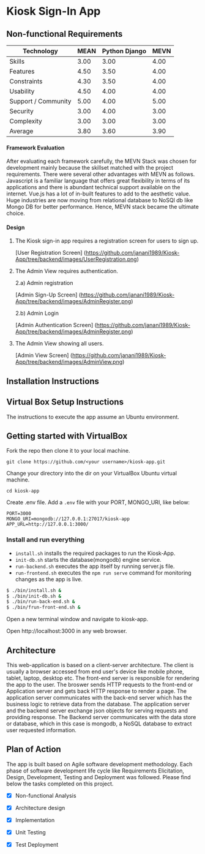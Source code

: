 # Kiosk Sign-In App

## Non-functional Requirements

Technology | MEAN | Python Django | MEVN 
--- | --- | --- | --- 
Skills | 3.00 |  3.00 | 4.00
Features | 4.50 | 3.50 | 4.00
Constraints | 4.30 | 3.50 | 4.00
Usability | 4.50 | 4.00 | 4.00
Support / Community | 5.00 | 4.00 | 5.00
Security | 3.00 | 4.00 | 3.00
Complexity | 3.00  | 3.00 | 3.00
Average | 3.80 | 3.60 | 3.90

#### Framework Evaluation

After evaluating each framework carefully, the MEVN Stack was chosen for development mainly because the skillset matched with the project requirements. There were several other advantages with MEVN as follows. Javascript is a familiar language that offers great flexibility in terms of its applications and there is abundant technical support available on the internet. Vue.js has a lot of in-built features to add to the aesthetic value. Huge industries are now moving from relational database to NoSQl db like Mongo DB for better performance. Hence, MEVN stack became the ultimate choice.

#### Design

1. The Kiosk sign-in app requires a registration screen for users to sign up.

    [User Registration Screen] (https://github.com/janani1989/Kiosk-App/tree/backend/images/UserRegistration.png)

2. The Admin View requires authentication.

    2.a) Admin registration

    [Admin Sign-Up Screen] (https://github.com/janani1989/Kiosk-App/tree/backend/images/AdminRegister.png)

    2.b) Admin Login

    [Admin Authentication Screen] (https://github.com/janani1989/Kiosk-App/tree/backend/images/AdminRegister.png)

3. The Admin View showing all users.

    [Admin View Screen] (https://github.com/janani1989/Kiosk-App/tree/backend/images/AdminView.png)


## Installation Instructions

## Virtual Box Setup Instructions
The instructions to execute the app assume an Ubuntu environment.

## Getting started with VirtualBox
Fork the repo then clone it to your local machine.
```
git clone https://github.com/<your username>/kiosk-app.git
```

Change your directory into the dir on your VirtualBox Ubuntu virtual machine.  
```
cd kiosk-app
```

Create .env file. Add a `.env` file with your PORT, MONGO_URI, like below:

```
PORT=3000
MONGO_URI=mongodb://127.0.0.1:27017/kiosk-app
APP_URL=http://127.0.0.1:3000/
```


### Install and run everything

- `install.sh` installs the required packages to run the Kiosk-App.
- `init-db.sh` starts the database(mongodb) engine service.
- `run-backend.sh` executes the app itself by running server.js file.
- `run-frontend.sh` executes the `npm run serve` command for monitoring changes as the app is live.

```bash
$ ./bin/install.sh &
$ ./bin/init-db.sh &
$ ./bin/run-back-end.sh &
$ ./bin/frun-front-end.sh &
```


Open a new terminal window and navigate to kiosk-app.  

Open http://localhost:3000 in any web browser.

## Architecture

This web-application is based on a client-server architecture. The client is usually a browser accessed from end user's device like mobile phone, tablet, laptop, desktop etc.
The front-end server is responsible for rendering the app to the user. The broswer sends HTTP requests to the front-end or Application server and gets back HTTP response to render a page.
The application server communicates with the back-end server which has the business logic to retrieve data from the database. The application server and the backend server exchange json objects for serving requests and providing response. The Backend server communicates with the data store or database, which in this case is mongodb, a NoSQL database to extract user requested information.

## Plan of Action

The app is built based on Agile software development methodology. Each phase of software development life cycle like Requirements Elicitation, Design, Development, Testing and Deployment was followed. Please find below the tasks completed on this project.

- [x]   Non-functional Analysis
- [x]   Architecture design
- [x]   Implementation
- [x]   Unit Testing
- [x]   Test Deployment

